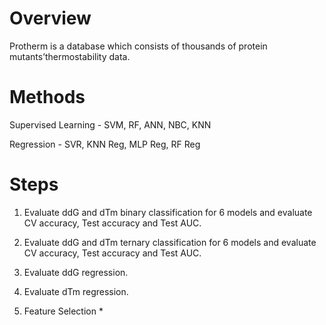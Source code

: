 # Overview
Protherm is a database which consists of thousands of protein mutants’thermostability data.


# Methods
Supervised Learning -  SVM, RF, ANN, NBC, KNN

Regression - SVR, KNN Reg, MLP Reg, RF Reg

# Steps
1. Evaluate ddG and dTm binary classification for 6 models and evaluate CV accuracy, Test accuracy and Test AUC.

2. Evaluate ddG and dTm ternary classification for 6 models and evaluate CV accuracy, Test accuracy and Test AUC.

3. Evaluate ddG regression.

4. Evaluate dTm regression. 

5. Feature Selection *
